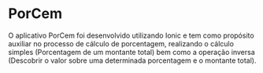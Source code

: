 # PorCem

O aplicativo PorCem foi desenvolvido utilizando Ionic e tem como propósito auxiliar no processo de cálculo de porcentagem, realizando o cálculo simples (Porcentagem de um montante total) bem como a operação inversa (Descobrir o valor sobre uma determinada porcentagem e o montante total).
